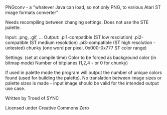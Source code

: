 PNGconv - a "whatever Java can load, so not only PNG, to various Atari ST image formats converter"

Needs recompiling between changing settings. Does not use the STE palette.

Input:   .png, .gif, ...
Output:  .pi1-compatible (ST low resolution)
         .pi2-compatible (ST medium resolution)
         .pi3-compatible (ST high resolution - untested)
         chunky (one word per pixel, 0x000-0x777 ST color range)

Settings: (set at compile time)
         Color to be forced as background color (in bitmap mode)
         Number of bitplanes (1,2,4 - or 0 for chunky)

If used in palette mode the program will output the number of unique colors found (used for building the palette).
No translation between image sizes or palette sizes is made - input image should be valid for the intended output use case.

Written by Troed of SYNC

Licensed under Creative Commons Zero
